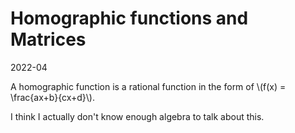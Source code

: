 # Homographic functions and Matrices
2022-04

A homographic function is a rational function in the form of \\(f(x) = \frac{ax+b}{cx+d}\\).

I think I actually don't know enough algebra to talk about this.
